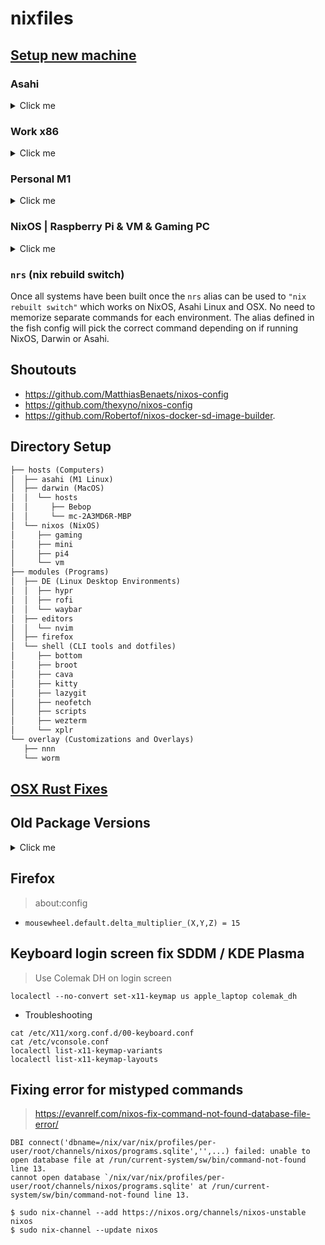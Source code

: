 # nixfiles

## [Setup new machine](docs/setup.md)

### Asahi
<details>
  <summary>Click me</summary>

```bash
nix build .#asahiConfiguration.asahi.activationPackage
./result/activate
```
</details>

### Work x86
<details>
  <summary>Click me</summary>

```bash
nix build .#darwinConfigurations.mc-2A3MD6R-MBP.system
./result/sw/bin/darwin-rebuild switch --flake . # Use this for the initial build
darwin-rebuild switch --flake . #this will work after initial build
```
</details>

### Personal M1
<details>
  <summary>Click me</summary>

```bash
nix --experimental-features 'flakes nix-command' build .#darwinConfigurations.Bebop.system
nix build .#darwinConfigurations.Bebop.system # the longer version above might be neede for initial install
sudo ./result/activate

./result/sw/bin/darwin-rebuild switch --flake . # Use this for the initial build
darwin-rebuild switch --flake . #this will work after initial build
```

</details>

### NixOS | Raspberry Pi & VM & Gaming PC
<details>
  <summary>Click me</summary>

> Build command will match nix config with machine hostname

```bash
sudo nixos-rebuild switch --flake .
```

> Building iso image

```bash
nix build .#nixosConfigurations.isoInstaller.config.system.build.isoImage
```

</details>

### `nrs` (nix rebuild switch)

Once all systems have been built once the `nrs` alias can be used to `"nix rebuilt switch"` which works on NixOS, Asahi Linux and OSX. No need to memorize separate commands for each environment. The alias defined in the fish config will pick the correct command depending on if running NixOS, Darwin or Asahi.

## Shoutouts
- https://github.com/MatthiasBenaets/nixos-config
- https://github.com/thexyno/nixos-config
- https://github.com/Robertof/nixos-docker-sd-image-builder.

## Directory Setup

```txt
├── hosts (Computers)
│  ├── asahi (M1 Linux)
│  ├── darwin (MacOS)
│  │  └── hosts
│  │     ├── Bebop
│  │     └── mc-2A3MD6R-MBP
│  └── nixos (NixOS)
│     ├── gaming
│     ├── mini
│     ├── pi4
│     └── vm
├── modules (Programs)
│  ├── DE (Linux Desktop Environments)
│  │  ├── hypr
│  │  ├── rofi
│  │  └── waybar
│  ├── editors
│  │  └── nvim
│  ├── firefox
│  └── shell (CLI tools and dotfiles)
│     ├── bottom
│     ├── broot
│     ├── cava
│     ├── kitty
│     ├── lazygit
│     ├── neofetch
│     ├── scripts
│     ├── wezterm
│     └── xplr
└── overlay (Customizations and Overlays)
   ├── nnn
   └── worm
```

## [OSX Rust Fixes](docs/rust.md)

## Old Package Versions
<details>
  <summary>Click me</summary>
Finding older versions by using commit hash and then convert url into 

- [https://github.com/NixOS/nixpkgs/commit/708dcbce926fdfb40a08ff625148fe11b6fe601d](https://github.com/NixOS/nixpkgs/commit/708dcbce926fdfb40a08ff625148fe11b6fe601d)
- [https://codeload.github.com/NixOS/nixpkgs/tar.gz/708dcbce926fdfb40a08ff625148fe11b6fe601d](https://codeload.github.com/NixOS/nixpkgs/tar.gz/708dcbce926fdfb40a08ff625148fe11b6fe601d)
- This site can also be used to find version info for past releases
  - [https://lazamar.co.uk/nix-versions/](https://lazamar.co.uk/nix-versions/)

</details>

## Firefox

> about:config

- `mousewheel.default.delta_multiplier_(X,Y,Z) = 15`


## Keyboard login screen fix SDDM / KDE Plasma

> Use Colemak DH on login screen
```
localectl --no-convert set-x11-keymap us apple_laptop colemak_dh
```

* Troubleshooting
```
cat /etc/X11/xorg.conf.d/00-keyboard.conf
cat /etc/vconsole.conf
localectl list-x11-keymap-variants
localectl list-x11-keymap-layouts
```

## Fixing error for mistyped commands

> https://evanrelf.com/nixos-fix-command-not-found-database-file-error/

```
DBI connect('dbname=/nix/var/nix/profiles/per-user/root/channels/nixos/programs.sqlite','',...) failed: unable to open database file at /run/current-system/sw/bin/command-not-found line 13.
cannot open database `/nix/var/nix/profiles/per-user/root/channels/nixos/programs.sqlite' at /run/current-system/sw/bin/command-not-found line 13.
```

```
$ sudo nix-channel --add https://nixos.org/channels/nixos-unstable nixos
$ sudo nix-channel --update nixos
```
